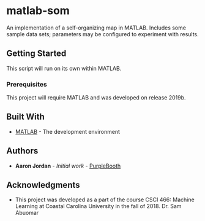 # matlab-som

An implementation of a self-organizing map in MATLAB. Includes some sample data sets; parameters may be configured to experiment with results.

## Getting Started

This script will run on its own within MATLAB.

### Prerequisites

This project will require MATLAB and was developed on release 2019b.

## Built With

* [MATLAB](https://www.mathworks.com/products/matlab.html) - The development environment

## Authors

* **Aaron Jordan** - *Initial work* - [PurpleBooth](https://github.com/aaronjordan)

## Acknowledgments

* This project was developed as a part of the course CSCI 466: Machine Learning at Coastal Carolina University in the fall of 2018. Dr. Sam Abuomar
